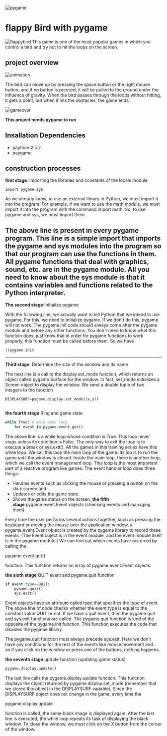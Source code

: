 ![pygame](https://www.pygame.org/docs/_images/pygame_logo.png)
# flappy Bird with pygame

![flappybird](https://media.wired.co.uk/photos/606db3bf938ecee6e930f3be/1:1/w_1280,h_1280,c_limit/flappybird-1.jpg)
This game is one of the most popular games in which you control a bird and try not to hit the loops on the screen.

## project overview
![animation](https://media.tenor.com/8sBZQO2ZALwAAAAd/flappy-bird-game.gif)








The bird can move up by pressing the space button or the right mouse button, and if no button is pressed, it will be pulled to the ground under the influence of gravity.
When the bird passes through the loops without hitting, it gets a point, but when it hits the obstacles, the game ends.


![gameover](https://masliamohammad.files.wordpress.com/2014/06/flappy-bird-1.gif?w=223)




**This project needs pygame to run**
## Insallation Dependencies
- paython 2.5.2
- paygame 

## construction processes

**first stage**: 
Importing the libraries and constants of the locals module

```
import pygame,sys
```
As we already know, to use an external library in Python, we must import it into the program. For example, if we want to use the math module, we must import it into the program with the command import math. So, to use pygame and sys, we must import them.

The above line is present in every pygame program. This line is a simple import that imports the pygame and sys modules into the program so that our program can use the functions in them. All pygame functions that deal with graphics, sound, etc. are in the pygame module. All you need to know about the sys module is that it contains variables and functions related to the Python interpreter.
----
**The second stage**:Initialize pygame

With the following line, we actually want to tell Python that we intend to use pygame. For this, we need to initialize pygame. If we don't do this, pygame will not work. The pygame.init code should always come after the pygame module and before any other functions. You don't need to know what this function does, just know that in order for pygame functions to work properly, this function must be called before them. So we have
```python
()pygame.init
```






-----
**Third stage**: Determine the size of the window and its name


The next line is a call to the display.set_mode function, which returns an object called pygame.Surface for the window. In fact, set_mode initializes a Screen object to display the window. We send a double tuple of two integers to the function

```python
DISPLAYSURF=pygame.display.set_mode((x,y))



```

**the fourth stage**:Ring and game state

```python
while True: # main game loop
    for event in pygame.event.get()

```
The above line is a while loop whose condition is True. This loop never stops unless its condition is False. The only way to exit the loop is to execute a break or sys.exit(). All the games in this training series have this while loop. We call this loop the main loop of the game. Its job is to run the game until the window is closed. Inside the main loop, there is another loop, which we call the event management loop. This loop is the most important part of a reactive program like games. The event handler loop does three things:

- Handles events such as clicking the mouse or pressing a button on the click screen and...
- Updates or edits the game state.
- Shows the game status on the screen.
**the fifth stage**:pygame.event.Event objects (checking events and managing them)

Every time the user performs several actions together, such as pressing the keyboard or moving the mouse over the application window, a pygame.event.Event object is created by the pygame library to record these events. (The Event object is in the event module, and the event module itself is in the pygame module.) We can find out which events have occurred by calling the

 pygame.event.get()

  function. This function returns an array of pygame.event.Event objects.

**the sixth stage**:QUIT event and pygame.quit function
```python
if event.type==QUIT:
    pygame.quit()
    sys.exit()
```

Event objects have an attribute called type that specifies the type of event. The above line of code checks whether the event type is equal to the constant value QUIT or not. If we have a quit event, then the pygame.quit and sys.exit functions are called. The pygame.quit function is kind of the opposite of the pygame.init function. This function executes the code that disables the pygame library.

The pygame.quit function must always precede sys.exit. Here we don't have any conditions for the rest of the events like mouse movement and... so if you click on the window or press one of the buttons, nothing happens.


**the seventh stage**:update function (updating game status)

```python
pygame.display.update()

```
The last line calls the pygame.display.update function. This function displays the object returned by pygame.display.set_mode (remember that we stored this object in the DISPLAYSURF variable). Since the DISPLAYSURF object does not change in the game, every time the

 pygame.display.update
 
  function is called, the same black image is displayed again. After the last line is executed, the while loop repeats its task of displaying the black window. To close the window, we must click on the X button from the corner of the window.

